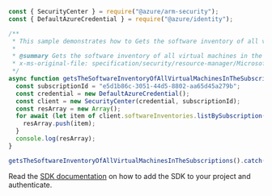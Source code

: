 ```javascript
const { SecurityCenter } = require("@azure/arm-security");
const { DefaultAzureCredential } = require("@azure/identity");

/**
 * This sample demonstrates how to Gets the software inventory of all virtual machines in the subscriptions.
 *
 * @summary Gets the software inventory of all virtual machines in the subscriptions.
 * x-ms-original-file: specification/security/resource-manager/Microsoft.Security/preview/2021-05-01-preview/examples/SoftwareInventories/ListBySubscriptionSoftwareInventories_example.json
 */
async function getsTheSoftwareInventoryOfAllVirtualMachinesInTheSubscriptions() {
  const subscriptionId = "e5d1b86c-3051-44d5-8802-aa65d45a279b";
  const credential = new DefaultAzureCredential();
  const client = new SecurityCenter(credential, subscriptionId);
  const resArray = new Array();
  for await (let item of client.softwareInventories.listBySubscription()) {
    resArray.push(item);
  }
  console.log(resArray);
}

getsTheSoftwareInventoryOfAllVirtualMachinesInTheSubscriptions().catch(console.error);
```

Read the [SDK documentation](https://github.com/Azure/azure-sdk-for-js/blob/%40azure%2Farm-security_5.0.0/sdk/security/arm-security/README.md) on how to add the SDK to your project and authenticate.
